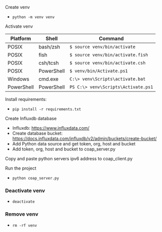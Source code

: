 
Create venv
- `python -m venv venv`


Activate venv

| Platform     | Shell       | Command                                     |
|--------------|-------------|---------------------------------------------|
| POSIX        | bash/zsh    | `$ source venv/bin/activate`                |
| POSIX        | fish        | `$ source venv/bin/activate.fish`           |
| POSIX        | csh/tcsh    | `$ source venv/bin/activate.csh`            |
| POSIX        | PowerShell  | `$ venv/bin/Activate.ps1`                   |
| Windows      | cmd.exe     | `C:\> venv\Scripts\activate.bat`            |
| PowerShell   | PowerShell  | `PS C:\> venv\Scripts\Activate.ps1`         |


Install requirements:
- `pip install -r requirements.txt`

Create Influxdb database
- Influxdb: https://www.influxdata.com/
- Create database bucket: https://docs.influxdata.com/influxdb/v2/admin/buckets/create-bucket/
- Add Python data source and get token, org, host and bucket
- Add token, org, host and bucket to coap_server.py

Copy and paste python servers ipv6 address to coap_client.py

Run the project
- `python coap_server.py`

### Deactivate venv
- `deactivate`

### Remove venv
- `rm -rf venv`

